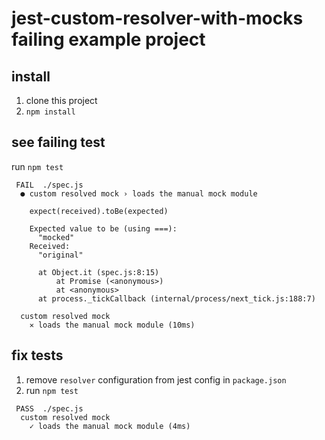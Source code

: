 # jest-custom-resolver-with-mocks failing example project

## install

 1. clone this project
 2. `npm install`

## see failing test

run `npm test`

```
 FAIL  ./spec.js
  ● custom resolved mock › loads the manual mock module

    expect(received).toBe(expected)

    Expected value to be (using ===):
      "mocked"
    Received:
      "original"

      at Object.it (spec.js:8:15)
          at Promise (<anonymous>)
          at <anonymous>
      at process._tickCallback (internal/process/next_tick.js:188:7)

  custom resolved mock
    ✕ loads the manual mock module (10ms)
```

## fix tests

1. remove `resolver` configuration from jest config in `package.json`
2. run `npm test`

```
 PASS  ./spec.js
  custom resolved mock
    ✓ loads the manual mock module (4ms)
```
